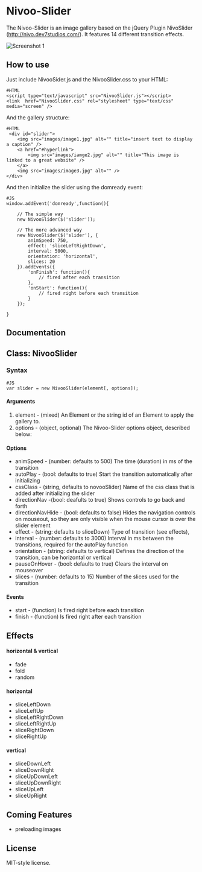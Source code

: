 Nivoo-Slider
============

The Nivoo-Slider is an image gallery based on the jQuery Plugin NivoSlider (http://nivo.dev7studios.com/). It features 14 different transition effects.

![Screenshot 1](http://www.johannes-fischer.de/assets/Labs/nivoo-slider.png)

How to use
----------

Just include NivooSider.js and the NivooSlider.css to your HTML:

	#HTML
	<script type="text/javascript" src="NivooSlider.js"></script>
	<link  href="NivooSlider.css" rel="stylesheet" type="text/css" media="screen" />
	
And the gallery structure:
	
	#HTML
	 <div id="slider">
        <img src="images/image1.jpg" alt="" title="insert text to display a caption" />
        <a href="#hyperlink">
            <img src="images/iamge2.jpg" alt="" title="This image is linked to a great website" />
        </a>
        <img src="images/image3.jpg" alt="" />
    </div>	
	
And then initialize the slider using the domready event:

	#JS
	window.addEvent('domready',function(){

		// The simple way
		new NivooSlider($('slider'));
		
		// The more advanced way
		new NivooSlider($('slider'), {
            animSpeed: 750,
            effect: 'sliceLeftRightDown',
			interval: 5000,
            orientation: 'horizontal',
			slices: 20
        }).addEvents({
            'onFinish': function(){
                // fired after each transition
            },
            'onStart': function(){
                // fired right before each transition
            }
        });

	}

Documentation
-------------

## Class: NivooSlider ##

### Syntax ###

	#JS
	var slider = new NivooSlider(element[, options]);
	
#### Arguments ####
1. element - (mixed) An Element or the string id of an Element to apply the gallery to.
2. options - (object, optional) The Nivoo-Slider options object, described below:

#### Options ####
- animSpeed - (number: defaults to 500) The time (duration) in ms of the transition
- autoPlay - (bool: defaults to true) Start the transition automatically after initializing
- cssClass - (string, defaults to novooSlider) Name of the css class that is added after initializing the slider
- directionNav -(bool: deafults to true) Shows controls to go back and forth
- directionNavHide - (bool: defaults to false) Hides the navigation controls on mouseout, so they are only visible when the mouse cursor is over the slider element
- effect - (string: defaults to sliceDown) Type of transition (see effects),
- interval - (number: defaults to 3000) Interval in ms between the transitions, required for the autoPlay function
- orientation - (string: defaults to vertical) Defines the direction of the transition, can be horizontal or vertical
- pauseOnHover - (bool: defaults to true) Clears the interval on mouseover
- slices - (number: defaults to 15) Number of the slices used for the transition

#### Events ####
- start - (function) Is fired right before each transition
- finish - (function) Is fired right after each transition

Effects
-------

#### horizontal & vertical ####
- fade
- fold
- random

#### horizontal ####
- sliceLeftDown
- sliceLeftUp
- sliceLeftRightDown
- sliceLeftRightUp
- sliceRightDown
- sliceRightUp

#### vertical ####
- sliceDownLeft
- sliceDownRight
- sliceUpDownLeft
- sliceUpDownRight
- sliceUpLeft
- sliceUpRight

Coming Features
---------------
- preloading images

License
-------
MIT-style license.